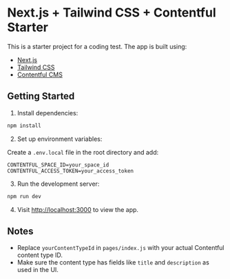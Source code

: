 # Next.js + Tailwind CSS + Contentful Starter

This is a starter project for a coding test. The app is built using:

- [Next.js](https://nextjs.org)
- [Tailwind CSS](https://tailwindcss.com)
- [Contentful CMS](https://www.contentful.com)

## Getting Started

1. Install dependencies:

```bash
npm install
```

2. Set up environment variables:

Create a `.env.local` file in the root directory and add:

```
CONTENTFUL_SPACE_ID=your_space_id
CONTENTFUL_ACCESS_TOKEN=your_access_token
```

3. Run the development server:

```bash
npm run dev
```

4. Visit [http://localhost:3000](http://localhost:3000) to view the app.

## Notes

- Replace `yourContentTypeId` in `pages/index.js` with your actual Contentful content type ID.
- Make sure the content type has fields like `title` and `description` as used in the UI.
